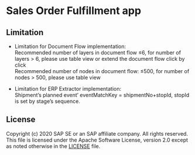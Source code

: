 # Sales Order Fulfillment app

## Limitation
* Limitation for Document Flow implementation:<br>
Recommended number of layers in document flow ≤6, for number of layers > 6, please use table view or extend the document flow click by click <br>
Recommended number of nodes in document flow: ≤500, for number of nodes > 500, please use table view <br>

* Limitation for ERP Extractor implementation: <br>
Shipment’s planned event’ eventMatchKey = shipmentNo+stopId, stopId is set by stage’s sequence. <br>

## License
Copyright (c) 2020 SAP SE or an SAP affiliate company. All rights reserved. This file is licensed under the Apache Software License, version 2.0 except as noted otherwise in the [LICENSE](LICENSE) file.   
